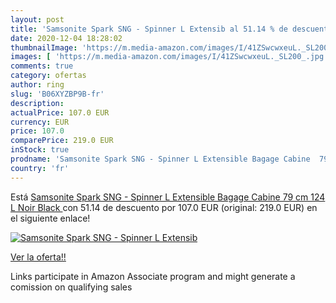 ```yaml
---
layout: post
title: 'Samsonite Spark SNG - Spinner L Extensib al 51.14 % de descuento'
date: 2020-12-04 18:28:02
thumbnailImage: 'https://m.media-amazon.com/images/I/41ZSwcwxeuL._SL200_.jpg'
images: [ 'https://m.media-amazon.com/images/I/41ZSwcwxeuL._SL200_.jpg' ]
comments: true
category: ofertas
author: ring
slug: 'B06XYZBP9B-fr'
description:
actualPrice: 107.0 EUR
currency: EUR
price: 107.0
comparePrice: 219.0 EUR
inStock: true
prodname: 'Samsonite Spark SNG - Spinner L Extensible Bagage Cabine  79 cm  124 L  Noir  Black '
country: 'fr'
---
```


Está [Samsonite Spark SNG - Spinner L Extensible Bagage Cabine  79 cm  124 L  Noir  Black ](https://www.amazon.fr/dp/B06XYZBP9B/?tag=tolees0d-21) con 51.14 de descuento por 107.0 EUR (original: 219.0 EUR) en el siguiente enlace!

[![Samsonite Spark SNG - Spinner L Extensib](https://m.media-amazon.com/images/I/41ZSwcwxeuL._SL200_.jpg)](https://www.amazon.fr/dp/B06XYZBP9B/?tag=tolees0d-21)

[Ver la oferta!!](https://www.amazon.fr/dp/B06XYZBP9B/?tag=tolees0d-21)

Links participate in Amazon Associate program and might generate a comission on qualifying sales


